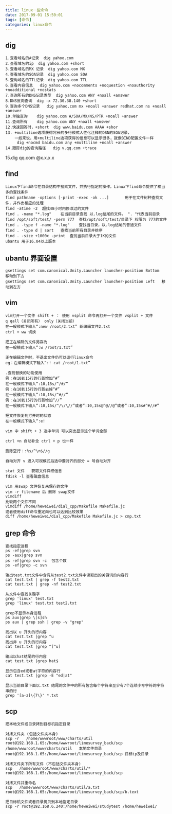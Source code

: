 ```yaml
---
title: linux一些命令
date: 2017-09-01 15:50:01
tags: [命令]
categories: linux命令
---
```

## dig
	1.查看域名的A记录  dig yahoo.com
	2.查看域名的ip  dig yahoo.com +short
	3.查看域名的MX 记录  dig yahoo.com MX  
	4.查看域名的SOA记录  dig yahoo.com SOA
	5.查询域名的TTL记录  dig yahoo.com TTL
	6.查看内容信息   dig yahoo.com +nocomments +noquestion +noauthority +noadditional +nostats 
	7.查询所有的DNS记录类型  dig yahoo.com ANY +noall +answer 
	8.DNS反向查询  dig -x 72.30.38.140 +short 
	9.查询多个DNS记录   dig yahoo.com mx +noall +answer redhat.com ns +noall +answer 
	10.单独查询    dig yahoo.com A/SOA/MX/NS/PTR +noall +answer	
	11.查询所有    dig yahoo.com ANY +noall +answer
	12.快速回答时，+short  dig www.baidu.com AAAA +shor
	13. +multiline选项获得冗长的多行模式人性化注释的DSN的SOA记录，
	    一般来说，用+multiline选项获得的信息可以显示很多，就像BIND配置文件一样
	     dig +nocmd baidu.com any +multiline +noall +answer
	14.跟踪dig的查询路径	dig v.qq.com +trace
 15.dig qq.com @x.x.x.x

## find
	Linux下find命令在目录结构中搜索文件，并执行指定的操作。Linux下find命令提供了相当多的查找条件
	find pathname -options [-print -exec -ok ...]	    用于在文件树种查找文件，并作出相应的处理 
	find -atime -2 	超找48小时内修改过的文件
	find . -name "*.log"	在当前目录查找 以.log结尾的文件。 ". "代表当前目录 	
	find /opt/soft/test/ -perm 777	查找/opt/soft/test/目录下 权限为 777的文件
	find . -type f -name "*.log"	查找当目录，以.log结尾的普通文件 
	find . -type d | sort	查找当前所有目录并排序
	find . -size +1000c -print	查找当前目录大于1K的文件 
	ubantu 用于16.04以上版本

## ubantu 界面设置
	gsettings set com.canonical.Unity.Launcher launcher-position Bottom 	移动到下方
	gsettings set com.canonical.Unity.Launcher launcher-position Left	移动到左方

## vim
	vim打开一个文件 shift + ： 使用 vsplit 命令再打开一个文件	vsplit + 文件 
	q qall（关闭所有） only（关闭当前）
	在一般模式下输入“:new /root/2.txt” 新编辑文件2.txt
	ctrl + ww 切换 

	把正在编辑的文件另存为
	在一般模式下输入“:w /root/1.txt”

	正在编辑文件时，不退出文件仍可以运行linux命令
	eg：在编辑模式下输入“:! cat /root/1.txt”

	.查找替换的功能使用
	例：在10到15行的行首增加“#”
	在一般模式下输入“:10,15s/^/#/”
	例：在10到15行的行首去掉“#”
	在一般模式下输入“:10,15s/^#//”
	例：在10到15行的行首增加“//”
	在一般模式下输入“:10,15s/^/\/\//”或者“:10,15s@^@//@”或者“:10,15s#^#//#”

	把文件恢复到打开时的状态
	在一般模式下输入“:e!

	vim 中 shift + 3 选中单词 可以突出显示这个单词全部
	
	ctrl +n 自动补全 ctrl + p 也一样

	删除空行：:%s/^\n$//g

	自动对齐 v 进入可视模式后选中要对齐的部分 = 号自动对齐
	
	stat 文件   获取文件详细信息
	fdisk -l 查看磁盘信息
	
	vim 用swap 文件恢复未保存的文件
	vim -r filename 后 删除 swap文件
	vimdiff 
	比较两个文件不同
	vimdiff /home/heweiwei/dial_cpp/Makefile Makefile.jc
	或者使用diff命令重定向也可以达到比较效果
	diff /home/heweiwei/dial_cpp/Makefile Makefile.jc > cmp.txt

## grep 命令
	查找指定进程
	ps -ef|grep svn
	ps -aux|grep svn
	ps -ef|grep svn -c	包含个数
	ps -ef|grep -c svn	

	输出test.txt文件中含有从test2.txt文件中读取出的关键词的内容行
	cat test.txt | grep -f test2.txt
	cat test.txt | grep -nf test2.txt

	从文件中查找关键字	
	grep 'linux' test.txt
	grep 'linux' test.txt test2.txt

	grep不显示本身进程
	ps aux|grep \[s]sh
	ps aux | grep ssh | grep -v "grep"
	
	找出以 u 开头的行内容
	cat test.txt |grep ^u
	找出非 u 开头的行内容
	cat test.txt |grep ^[^u]

	输出以hat结尾的行内容
	cat test.txt |grep hat$

	显示包含ed或者at字符的内容行
	cat test.txt |grep -E "ed|at"

	显示当前目录下面以.txt 结尾的文件中的所有包含每个字符串至少有7个连续小写字符的字符串的行
	grep '[a-z]\{7\}' *.txt
	
## scp
	把本地文件或目录拷到目标机指定目录

	对拷文件夹 (包括文件夹本身)
	scp -r   /home/wwwroot/www/charts/util root@192.168.1.65:/home/wwwroot/limesurvey_back/scp
	/home/wwwroot/www/charts/util	本地文件目录
	root@192.168.1.65:/home/wwwroot/limesurvey_back/scp	目标ip及目录

	对拷文件夹下所有文件 (不包括文件夹本身)
	scp   /home/wwwroot/www/charts/util/* root@192.168.1.65:/home/wwwroot/limesurvey_back/scp
 
 	对拷文件并重命名
	scp   /home/wwwroot/www/charts/util/a.txt root@192.168.1.65:/home/wwwroot/limesurvey_back/scp/b.text

	把目标机文件或者目录拷贝到本地指定目录
	scp -r root@192.168.6.240:/home/heweiwei/studytest /home/heweiwei/



